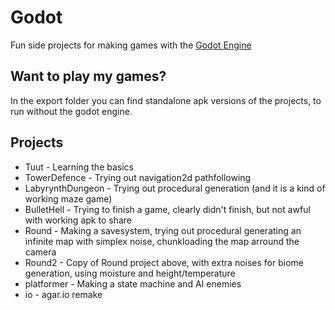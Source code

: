 # Godot

Fun side projects for making games with the [Godot Engine](https://godotengine.org)

## Want to play my games?

In the export folder you can find standalone apk versions of the projects, to run without the godot engine.

## Projects

- Tuut - Learning the basics
- TowerDefence - Trying out navigation2d pathfollowing
- LabyrynthDungeon - Trying out procedural generation (and it is a kind of working maze game)
- BulletHell - Trying to finish a game, clearly didn't finish, but not awful with working apk to share
- Round - Making a savesystem, trying out procedural generating an infinite map with simplex noise, chunkloading the map arround the camera
- Round2 - Copy of Round project above, with extra noises for biome generation, using moisture and height/temperature
- platformer - Making a state machine and AI enemies
- io - agar.io remake
